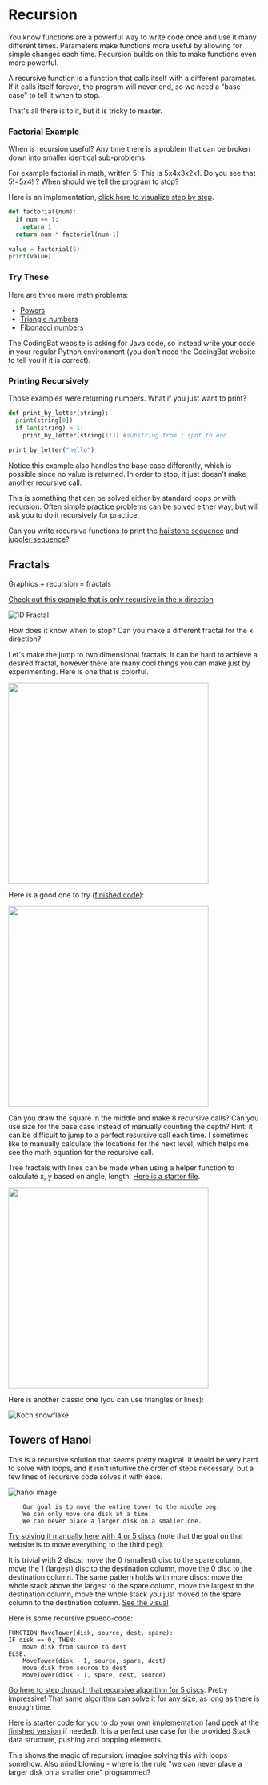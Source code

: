 # Recursion

You know functions are a powerful way to write code once and use it many different times. Parameters make functions more useful by allowing for simple changes each time. Recursion builds on this to make functions even more powerful.

A recursive function is a function that calls itself with a different parameter. If it calls itself forever, the program will never end, so we need a "base case" to tell it when to stop.

That's all there is to it, but it is tricky to master.

### Factorial Example
When is recursion useful? Any time there is a problem that can be broken down into smaller identical sub-problems. 

For example factorial in math, written 5! This is 5x4x3x2x1. Do you see that 5!=5x4! ? When should we tell the program to stop?

Here is an implementation, [click here to visualize step by step](http://pythontutor.com/visualize.html#code=def%20factorial%28num%29%3A%0A%20%20%20%20if%20num%20%3D%3D%201%3A%0A%20%20%20%20%20%20%20%20return%201%0A%20%20%20%20return%20num%20*%20factorial%28num-1%29%0A%20%20%20%20%0Avalue%20%3D%20factorial%285%29%0Aprint%28value%29&cumulative=false&curInstr=0&heapPrimitives=nevernest&mode=display&origin=opt-frontend.js&py=3&rawInputLstJSON=%5B%5D&textReferences=false). 

```python
def factorial(num):
  if num == 1:
    return 1
  return num * factorial(num-1)
	    
value = factorial(5)
print(value)
```

### Try These

Here are three more math problems:
- [Powers](https://codingbat.com/prob/p158888)
- [Triangle numbers](https://codingbat.com/prob/p194781)
- [Fibonacci numbers](https://codingbat.com/prob/p120015)

The CodingBat website is asking for Java code, so instead write your code in your regular Python environment (you don't need the CodingBat website to tell you if it is correct).

### Printing Recursively
Those examples were returning numbers. What if you just want to print? 

```python
def print_by_letter(string):
  print(string[0])
  if len(string) > 1:
    print_by_letter(string[1:]) #substring from 1 spot to end
  
print_by_letter("hello")
```

Notice this example also handles the base case differently, which is possible since no value is returned. In order to stop, it just doesn't make another recursive call.

This is something that can be solved either by standard loops or with recursion. Often simple practice problems can be solved either way, but will ask you to do it recursively for practice.

Can you write recursive functions to print the [hailstone sequence](https://github.com/BreakoutMentors/Python-Resources/blob/master/Text%20Output%20Programs/hailstone.md) and [juggler sequence](https://en.wikipedia.org/wiki/Juggler_sequence)?

## Fractals

Graphics + recursion = fractals

[Check out this example that is only recursive in the x direction](https://trinket.io/library/trinkets/eba0451250)

![1D Fractal](https://user-images.githubusercontent.com/1643783/85183847-1fd72300-b242-11ea-8333-edf117a92eaf.png)

How does it know when to stop? Can you make a different fractal for the x direction?

Let's make the jump to two dimensional fractals. It can be hard to achieve a desired fractal, however there are many cool things you can make just by experimenting. Here is one that is colorful.

<img src="https://user-images.githubusercontent.com/1643783/85184322-3da58780-b244-11ea-8533-812a018ff46c.png" width="400" height="400">

Here is a good one to try ([finished code](https://trinket.io/library/trinkets/f2f68a18ee)):

<img src="https://upload.wikimedia.org/wikipedia/commons/thumb/2/2d/Sierpinski_carpet_5.svg/500px-Sierpinski_carpet_5.svg.png" width="400" height="400">

Can you draw the square in the middle and make 8 recursive calls? Can you use size for the base case instead of manually counting the depth? Hint: it can be difficult to jump to a perfect resursive call each time. I sometimes like to manually calculate the locations for the next level, which helps me see the math equation for the recursive call.

Tree fractals with lines can be made when using a helper function to calculate x, y based on angle, length. [Here is a starter file](https://trinket.io/library/trinkets/9a3d7050a8).

<img src="https://user-images.githubusercontent.com/1643783/85425676-548ef700-b52e-11ea-9e2e-fd36585adb03.jpg" width="400" height="400">

Here is another classic one (you can use triangles or lines):

![Koch snowflake](https://upload.wikimedia.org/wikipedia/commons/f/fd/Von_Koch_curve.gif)


## Towers of Hanoi

This is a recursive solution that seems pretty magical. It would be very hard to solve with loops, and it isn't intuitive the order of steps necessary, but a few lines of recursive code solves it with ease. 

![hanoi image](https://user-images.githubusercontent.com/1643783/85320541-12a37980-b478-11ea-9b11-aa8a36b40073.png)

```
    Our goal is to move the entire tower to the middle peg.
    We can only move one disk at a time.
    We can never place a larger disk on a smaller one. 
```

[Try solving it manually here with 4 or 5 discs](https://www.mathsisfun.com/games/towerofhanoi.html) (note that the goal on that website is to move everything to the third peg).

It is trivial with 2 discs: move the 0 (smallest) disc to the spare column, move the 1 (largest) disc to the destination column, move the 0 disc to the destination column. The same pattern holds with more discs: move the whole stack above the largest to the spare column, move the largest to the destination column, move the whole stack you just moved to the spare column to the destination column. [See the visual](https://www.cs.cmu.edu/~cburch/survey/recurse/hanoiimpl.html)

Here is some recursive psuedo-code:
```
FUNCTION MoveTower(disk, source, dest, spare):
IF disk == 0, THEN:
    move disk from source to dest
ELSE:
    MoveTower(disk - 1, source, spare, dest)
    move disk from source to dest
    MoveTower(disk - 1, spare, dest, source)
```

[Go here to step through that recursive algorithm for 5 discs](https://www.cs.cmu.edu/~cburch/survey/recurse/hanoiex.html). Pretty impressive! That same algorithm can solve it for any size, as long as there is enough time.

[Here is starter code for you to do your own implementation](https://trinket.io/library/trinkets/6e1fc5f079) (and peek at the [finished version](https://trinket.io/library/trinkets/fc5fd4efe0) if needed). It is a perfect use case for the provided Stack data structure, pushing and popping elements.

This shows the magic of recursion: imagine solving this with loops somehow. Also mind blowing - where is the rule "we can never place a larger disk on a smaller one" programmed?

